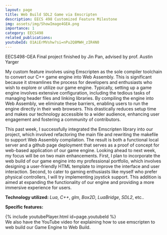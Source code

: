 ```yaml
---
layout: page
title: Web Build SDL2 Game via Emscripten
description: EECS 498 Customized Feature Milestone
img: assets/img/ShowImage4GEA.png
importance: 1
category: EECS498
related_publications:
youtubeId: O1AiErMVshw?si=nPu2Q8MWH_zIR4N0
---
```


EECS498-GEA Final project finished by Jin Pan, advised by prof. Austin Yarger

My custom feature involves using Emscripten as the sole compiler toolchain to convert our C++ game engine into Web Assembly. This is significant because it streamlines the process for developers and enthusiasts who wish to explore or utilize our game engine. Typically, setting up a game engine involves extensive configuration, including the tedious tasks of managing header files and linking libraries. By compiling the engine into Web Assembly, we eliminate these barriers, enabling users to run the engine directly in their web browsers. This drastically reduces setup time and makes our technology accessible to a wider audience, enhancing user engagement and fostering a community of contributors.

This past week, I successfully integrated the Emscripten library into our project, which involved refactoring the main file and rewriting the makefile to support Web Assembly compilation. The result is both a functional local server and a github page deployment that serves as a proof of concept for web-based application of our game engine. Looking ahead to next week, my focus will be on two main enhancements. First, I plan to incorporate the web build of our game engine into my professional portfolio, which involves designing a user-friendly HTML template to improve the interface and user interaction. Second, to cater to gaming enthusiasts like myself who prefer physical controllers, I will try implementing joystick support. This addition is aimed at expanding the functionality of our engine and providing a more immersive experience for users.

**Technology utilized:** *Lua*, *C++*, *glm*, *Box2D*, *LuaBridge*, *SDL2*, etc..

**Specific features:**

<div class="row">
    <div class="col-sm mt-3 mt-md-0">
    {% include youtubePlayer.html id=page.youtubeId %}
    </div>
</div>
<div class="caption">
    We also have the YouTube video for explaining how to use emscripten to web build our Game Engine to Web Build.
</div>




